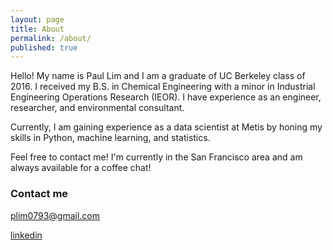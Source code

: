 ```yaml
---
layout: page
title: About
permalink: /about/
published: true
---
```


Hello! My name is Paul Lim and I am a graduate of UC Berkeley class of 2016. I received my B.S. in Chemical Engineering with a minor in Industrial Engineering Operations Research (IEOR).  I have experience as an engineer, researcher, and environmental consultant.  

Currently, I am gaining experience as a data scientist at Metis by honing my skills in Python, machine learning, and statistics.  

Feel free to contact me!  I'm currently in the San Francisco area and am always available for a coffee chat!

### Contact me

[plim0793@gmail.com](mailto:plim0793@gmail.com)

[linkedin](https://www.linkedin.com/in/paul-lim-46911684/)
